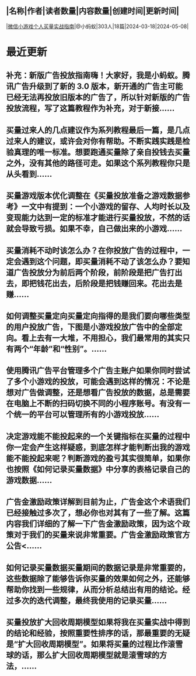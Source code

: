 |名称|作者|读者数量|内容数量|创建时间|更新时间|
---
|[微信小游戏个人买量实战指南](https://xiaobot.net/p/wxminigamemlsz?refer=0b133df9-27dc-423b-8101-639049001c13)|@小蚂蚁|303人|18篇|2024-03-18|2024-05-08|

# 最近更新
## 补充：新版广告投放指南嗨！大家好，我是小蚂蚁。腾讯广告升级到了新的 3.0 版本，新开通的广告主可能已经无法再投放旧版本的广告了，所以针对新版的广告投放流程，写了这篇教程作为补充，对于新接......
## 买量过来人的几点建议作为系列教程最后一篇，是几点过来人的建议，或许会对你有帮助。不断实践实践是检验真理的唯一标准。想要跑通买量除了亲自投钱去买量之外，没有其他的路径可走。如果这个系列教程你只是从头看到......
## 买量游戏版本优化调整在《买量投放准备之游戏数据参考》一文中有提到：一个小游戏的留存、人均时长以及变现能力达到一定的标准才能进行买量投放，不然的话就会导致亏损。如果不幸，自己做出来的小游戏......
## 买量消耗不动时该怎么办？在你投放广告的过程中，一定会遇到这个问题，即买量消耗不动了该怎么办？要知道广告投放分为前后两个阶段，前阶段是把广告打出去，即把钱花出去，后阶段是把钱赚回来。花出去是赚......
## 如何调整买量定向买量定向指得的是我们要向哪些类型的用户投放广告，下图是小游戏投放广告中的全部定向。看上去有一大堆，不用担心，我们最常用的其实只有两个“年龄”和“性别”。......
## 使用腾讯广告平台管理多个广告主账户如果你同时尝试了多个小游戏的投放，可能会遇到这样的情况：不论是想对广告做调整，还是想看广告投放的数据，总是需要在电脑上不断的扫码切换不同的小程序账号。有没有一个统一的平台可以管理所有的小游戏投放......
## 决定游戏能不能投起来的一个关键指标在买量的过程中你一定会产生这样疑惑，到底怎样才能判断出我的游戏能不能投起来呢？判断游戏的盈亏其实很简单，如果你也按照《如何记录买量数据》中分享的表格记录自己的游戏数据......
## 广告金激励政策详解到目前为止，广告金这个术语我们已经接触过多次了，想必你也对其有了一些了解。这篇内容我们详细的了解一下广告金激励政策，因为这个政策对于我们的买量来说非常重要。广告金激励政策官方公告<......
## 如何记录买量数据买量期间的数据记录是非常重要的，这些数据除了能够告诉你买量的效果如何之外，还能够帮助你找到一些规律，从而分析总结出有用的结论。经过多次的迭代调整，最终我使用的记录买量......
## 买量投放扩大回收周期模型如果将我在买量实战中得到的结论和经验，按照重要性排序的话，那最重要的无疑是“扩大回收周期模型”。如果将买量的过程比作滚雪球的话，那么扩大回收周期模型就是滚雪球的方法，......

